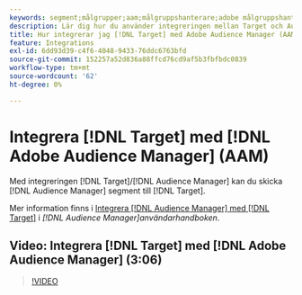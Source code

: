 ```yaml
---
keywords: segment;målgrupper;aam;målgruppshanterare;adobe målgruppshanterare;integrera;integration
description: Lär dig hur du använder integreringen mellan Target och Audience Manager för att skicka Audience Manager (AAM) segment till Adobe Target.
title: Hur integrerar jag [!DNL Target] med Adobe Audience Manager (AAM)?
feature: Integrations
exl-id: 6dd93d39-c4f6-4048-9433-76ddc6763bfd
source-git-commit: 152257a52d836a88ffcd76cd9af5b3fbfbdc0839
workflow-type: tm+mt
source-wordcount: '62'
ht-degree: 0%

---
```


# Integrera [!DNL Target] med [!DNL Adobe Audience Manager] (AAM)

Med integreringen [!DNL Target]/[!DNL Audience Manager] kan du skicka [!DNL Audience Manager] segment till [!DNL Target].

Mer information finns i [Integrera [!DNL Audience Manager] med [!DNL Target]](https://experienceleague.adobe.com/docs/audience-manager/user-guide/implementation-integration-guides/integration-other-solutions/aam-target-integration.html) i *[!DNL Audience Manager]användarhandboken*.

## Video: Integrera [!DNL Target] med [!DNL Adobe Audience Manager] (3:06)

>[!VIDEO](https://video.tv.adobe.com/v/35151)


